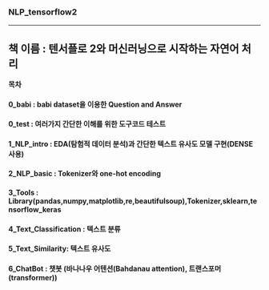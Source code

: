 ### NLP_tensorflow2
----
## 책 이름 : 텐서플로 2와 머신러닝으로 시작하는 자연어 처리
**목차**
  #### 0_babi : babi dataset을 이용한 Question and Answer
  #### 0_test : 여러가지 간단한 이해를 위한 도구코드 테스트
  #### 1_NLP_intro : EDA(탐험적 데이터 분석)과 간단한 텍스트 유사도 모델 구현(DENSE 사용)
  #### 2_NLP_basic : Tokenizer와 one-hot encoding 
  #### 3_Tools : Library(pandas,numpy,matplotlib,re,beautifulsoup),Tokenizer,sklearn,tensorflow_keras
#### 4_Text_Classification : 텍스트 분류
#### 5_Text_Similarity: 텍스트 유사도
#### 6_ChatBot : 챗봇 (바나나우 어텐션(Bahdanau attention), 트랜스포머(transformer))
